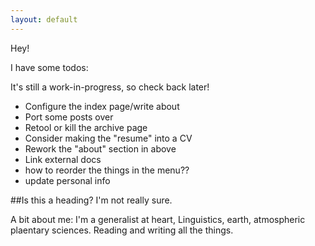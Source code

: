 ```yaml
---
layout: default
---
```


Hey! 

I have some todos:

It's still a work-in-progress, so check back later!

<ul>
	<li>Configure the index page/write about</li>
	<li>Port some posts over</li>
	<li>Retool or kill the archive page</li>
	<li>Consider making the "resume" into a CV</li>
	<li>Rework the "about" section in above</li>
	<li>Link external docs</li>
	<li>how to reorder the things in the menu??</li>
	<li>update personal info</li>
</ul>

##Is this a heading?
I'm not really sure. 

A bit about me: 
I'm a generalist at heart, 
Linguistics, earth, atmospheric plaentary sciences. Reading and writing all the things.
